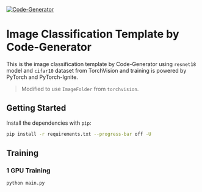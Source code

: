 [![Code-Generator](https://badgen.net/badge/Template%20by/Code-Generator/ee4c2c?labelColor=eaa700)](https://github.com/pytorch-ignite/code-generator)

# Image Classification Template by Code-Generator

This is the image classification template by Code-Generator using `resnet18` model and `cifar10` dataset from TorchVision and training is powered by PyTorch and PyTorch-Ignite.

> Modified to use `ImageFolder` from `torchvision`.

## Getting Started

Install the dependencies with `pip`:

```sh
pip install -r requirements.txt --progress-bar off -U
```

## Training

### 1 GPU Training

```sh
python main.py
```
